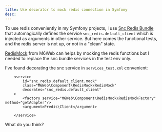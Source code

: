 ```yaml
---
title: Use decorator to mock redis connection in Symfony
desc: 
---
```


To use redis conveniently in my Symfony projects, I use [Snc Redis Bundle](https://github.com/snc/SncRedisBundle) that automagically defines the service `snc_redis.default_client` which is injected as arguments in other service.
But here comes the functional tests, and the redis server is not up, or not in a "clean" state.

[RedisMock](https://github.com/M6Web/RedisMock) from M6Web can helps by mocking the redis functions but I needed to replace the snc bundle services in the test env only.

I've found decorating the snc service in `services_test.xml` convenient:

        <service
            id="snc_redis.default_client.mock"
            class="M6Web\Component\RedisMock\RedisMock"
            decorates="snc_redis.default_client"
        >
            <factory service="M6Web\Component\RedisMock\RedisMockFactory" method="getAdapter"/>
            <argument>Predis\Client</argument>

        </service>

What do you think?
